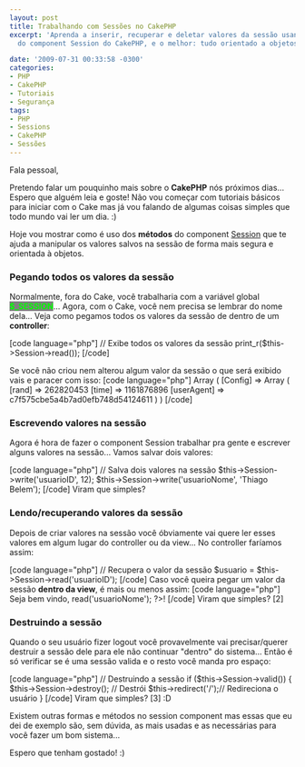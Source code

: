 ```yaml
---
layout: post
title: Trabalhando com Sessões no CakePHP
excerpt: 'Aprenda a inserir, recuperar e deletar valores da sessão usando os métodos
  do component Session do CakePHP, e o melhor: tudo orientado a objetos! :)'

date: '2009-07-31 00:33:58 -0300'
categories:
- PHP
- CakePHP
- Tutoriais
- Segurança
tags:
- PHP
- Sessions
- CakePHP
- Sessões
---
```

Fala pessoal,

Pretendo falar um pouquinho mais sobre o <strong>CakePHP</strong> nós próximos dias... Espero que alguém leia e goste! Não vou começar com tutoriais básicos para iniciar com o Cake mas já vou falando de algumas coisas simples que todo mundo vai ler um dia. :)

Hoje vou mostrar como é uso dos <strong>métodos</strong> do component [Session](http://book.cakephp.org/view/173/Sessions) que te ajuda a manipular os valores salvos na sessão de forma mais segura e orientada à objetos.

<h3>Pegando todos os valores da sessão</h3>
Normalmente, fora do Cake, você trabalharia com a variável global <strong style="background: gray; color: lime">$_SESSION</strong>... Agora, com o Cake, você nem precisa se lembrar do nome dela... Veja como pegamos todos os valores da sessão de dentro de um <strong>controller</strong>:


[code language="php"]
// Exibe todos os valores da sessão
print_r($this->Session->read());
[/code]

Se você não criou nem alterou algum valor da sessão o que será exibido vais e paracer com isso:
[code language="php"]
Array ( [Config] => Array ( [rand] => 262820453 [time] => 1161876896 [userAgent] => c7f575cbe5a4b7ad0efb748d54124611 ) )
[/code]



<h3>Escrevendo valores na sessão</h3>
Agora é hora de fazer o component Session trabalhar pra gente e escrever alguns valores na sessão... Vamos salvar dois valores:


[code language="php"]
// Salva dois valores na sessão
$this->Session->write('usuarioID', 12);
$this->Session->write('usuarioNome', 'Thiago Belem');
[/code]
Viram que simples?



<h3>Lendo/recuperando valores da sessão</h3>
Depois de criar valores na sessão você óbviamente vai quere ler esses valores em algum lugar do controller ou da view... No controller faríamos assim:


[code language="php"]
// Recupera o valor da sessão
$usuario = $this->Session->read('usuarioID');
[/code]
Caso você queira pegar um valor da sessão <strong>dentro da view</strong>, é mais ou menos assim:
[code language="php"]
Seja bem vindo, <?php echo $session->read('usuarioNome'); ?>!
[/code]
Viram que simples? [2]



<h3>Destruindo a sessão</h3>
Quando o seu usuário fizer logout você provavelmente vai precisar/querer destruir a sessão dele para ele não continuar "dentro" do sistema... Então é só verificar se é uma sessão valida e o resto você manda pro espaço:


[code language="php"]
// Destruindo a sessão
if ($this->Session->valid()) {
	$this->Session->destroy(); // Destrói
	$this->redirect('/');// Redireciona o usuário
}
[/code]
Viram que simples? [3] :D

Existem outras formas e métodos no session component mas essas que eu dei de exemplo são, sem dúvida, as mais usadas e as necessárias para você fazer um bom sistema...

Espero que tenham gostado! :)

